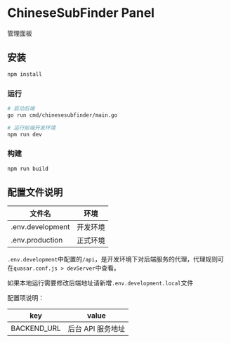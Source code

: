 # ChineseSubFinder Panel

管理面板

## 安装

```bash
npm install
```

### 运行

```bash
# 启动后端
go run cmd/chinesesubfinder/main.go

# 运行前端开发环境
npm run dev
```

### 构建

```bash
npm run build
```

## 配置文件说明

| 文件名           | 环境     |
| ---------------- | -------- |
| .env.development | 开发环境 |
| .env.production  | 正式环境 |

`.env.development`中配置的`/api`，是开发环境下对后端服务的代理，代理规则可在`quasar.conf.js > devServer`中查看。

如果本地运行需要修改后端地址请新增`.env.development.local`文件

配置项说明：

| key         | value             |
| ----------- | ----------------- |
| BACKEND_URL | 后台 API 服务地址 |
